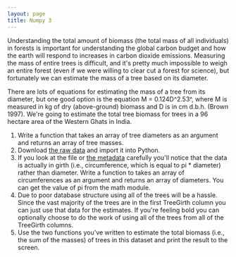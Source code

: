 ```yaml
---
layout: page
title: Numpy 3
---
```


Understanding the total amount of biomass (the total mass of all
individuals) in forests is important for understanding the global carbon
budget and how the earth will respond to increases in carbon dioxide
emissions. Measuring the mass of entire trees is difficult, and it's
pretty much impossible to weigh an entire forest (even if we were
willing to clear cut a forest for science), but fortunately we can
estimate the mass of a tree based on its diameter.

There are lots of equations for estimating the mass of a tree from its
diameter, but one good option is the equation M = 0.124D^2.53^, where M
is measured in kg of dry (above-ground) biomass and D is in cm d.b.h.
(Brown 1997). We're going to estimate the total tree biomass for trees
in a 96 hectare area of the Western Ghats in India.

1.  Write a function that takes an array of tree diameters as an
    argument and returns an array of tree masses.
2.  Download [the raw
    data](http://esapubs.org/archive/ecol/E091/216/Macroplot_data_Rev.txt)
    and import it into Python.
3.  If you look at the file or [the
    metadata](http://esapubs.org/archive/ecol/E091/216/metadata.htm)
    carefully you'll notice that the data is actually in girth (i.e.,
    circumference, which is equal to pi \* diameter) rather than
    diameter. Write a function to takes an array of circumferences as an
    argument and returns an array of diameters. You can get the value of
    pi from the math module.
4.  Due to poor database structure using all of the trees will be a
    hassle. Since the vast majority of the trees are in the first
    TreeGirth column you can just use that data for the estimates. If
    you're feeling bold you can optionally choose to do the work of
    using all of the trees from all of the TreeGirth columns.
5.  Use the two functions you've written to estimate the total biomass
    (i.e., the sum of the masses) of trees in this dataset and print the
    result to the screen.
